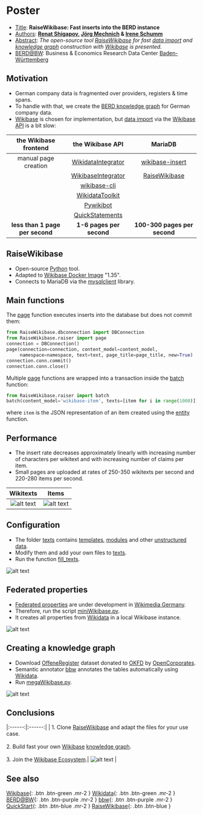 # Poster

* [Title](https://www.wikidata.org/wiki/Property:P1476): **RaiseWikibase: Fast inserts into the BERD instance**
* [Authors](https://www.wikidata.org/wiki/Property:P50): **[Renat Shigapov](https://github.com/shigapov), [Jörg Mechnich](https://github.com/jmechnich) & [Irene Schumm](https://github.com/libschumm)**
* [Abstract](https://schema.org/abstract): _The open-source tool [RaiseWikibase](https://github.com/UB-Mannheim/RaiseWikibase) for fast [data import](https://www.mediawiki.org/wiki/Wikibase/Importing) and [knowledge graph](https://en.wikipedia.org/wiki/Knowledge_graph) construction with [Wikibase](https://www.wikiba.se) is presented._
* [BERD@BW](https://www.berd-bw.de): Business & Economics Research Data Center [Baden-Württemberg](https://www.wikidata.org/wiki/Q985)

## Motivation

* German company data is fragmented over providers, registers & time spans.
* To handle with that, we create the [BERD knowledge graph](https://www.berd-bw.de/knowledge-graph) for German company data.
* [Wikibase](https://www.wikiba.se) is chosen for implementation, but [data import](https://www.mediawiki.org/wiki/Wikibase/Importing) via the [Wikibase API](https://www.wikidata.org/wiki/Q106877126) is a bit slow:

| the Wikibase frontend | the Wikibase API | MariaDB |
|:------:|:------:|:------:|
| manual page creation | [WikidataIntegrator](https://github.com/SuLab/WikidataIntegrator) | [wikibase-insert](https://github.com/jze/wikibase-insert) |
|        | [WikibaseIntegrator](https://github.com/LeMyst/WikibaseIntegrator) | [RaiseWikibase](https://github.com/UB-Mannheim/RaiseWikibase) |
|        | [wikibase-cli](https://github.com/maxlath/wikibase-cli) |  |
|        | [WikidataToolkit](https://github.com/Wikidata/Wikidata-Toolkit) |  |
|        | [Pywikibot](https://github.com/wikimedia/pywikibot) |  |
|        | [QuickStatements](https://github.com/magnusmanske/quickstatements) |  |
|**less than 1 page per second**| **1-6 pages per second** | **100-300 pages per second** |

## RaiseWikibase

* Open-source [Python](https://www.wikidata.org/wiki/Q28865) tool.
* Adapted to [Wikibase Docker Image](https://github.com/wmde/wikibase-docker) "1.35".
* Connects to MariaDB via the [mysqlclient](https://github.com/PyMySQL/mysqlclient) library.

## Main functions

The [page](https://github.com/UB-Mannheim/RaiseWikibase/blob/main/RaiseWikibase/raiser.py#L14-L80) function executes inserts into the database but does not commit them:
```python
from RaiseWikibase.dbconnection import DBConnection
from RaiseWikibase.raiser import page
connection = DBConnection()
page(connection=connection, content_model=content_model,
     namespace=namespace, text=text, page_title=page_title, new=True)
connection.conn.commit()
connection.conn.close()
```

Multiple [page](https://github.com/UB-Mannheim/RaiseWikibase/blob/main/RaiseWikibase/raiser.py#L14-L80) functions are wrapped into a transaction inside the [batch](https://github.com/UB-Mannheim/RaiseWikibase/blob/main/RaiseWikibase/raiser.py#L83-L110) function:
```python
from RaiseWikibase.raiser import batch
batch(content_model='wikibase-item', texts=[item for i in range(1000)])
```
where `item` is the JSON representation of an item created using the [entity](https://github.com/UB-Mannheim/RaiseWikibase/blob/main/RaiseWikibase/datamodel.py#L198-L225) function.

## Performance

* The insert rate decreases approximately linearly with increasing number of characters per wikitext and with increasing number of claims per item.
* Small pages are uploaded at rates of 250-350 wikitexts per second and 220-280 items per second.

| Wikitexts | Items |
|:------:|:------:|
| ![alt text](/assets/images/exp1.png) | ![alt text](/assets/images/exp2.png) |

## Configuration

* The folder [texts](https://github.com/UB-Mannheim/RaiseWikibase/tree/main/texts) contains [templates](https://www.wikidata.org/wiki/Q11266439), [modules](https://www.wikidata.org/wiki/Q15184295) and other [unstructured data](https://www.wikidata.org/wiki/Q1141900).
* Modify them and add your own files to [texts](https://github.com/UB-Mannheim/RaiseWikibase/tree/main/texts).
* Run the function [fill_texts](https://github.com/UB-Mannheim/RaiseWikibase/blob/main/miniWikibase.py#L108-L134).

![alt text](/assets/images/main_page.png)

## Federated properties

* [Federated properties](https://doc.wikimedia.org/Wikibase/master/php/md_docs_components_repo-federated-properties.html) are under development in [Wikimedia Germany](https://www.wikimedia.de).
* Therefore, run the script [miniWikibase.py](https://github.com/UB-Mannheim/RaiseWikibase/blob/main/miniWikibase.py).
* It creates all properties from [Wikidata](https://www.wikidata.org) in a local Wikibase instance.

![alt text](/assets/images/properties.png)

## Creating a knowledge graph

* Download [OffeneRegister](https://offeneregister.de) dataset donated to [OKFD](https://okfn.de) by [OpenCorporates](https://opencorporates.com).
* Semantic annotator [bbw](https://github.com/UB-Mannheim/bbw) annotates the tables automatically using [Wikidata](https://www.wikidata.org).
* Run [megaWikibase.py](https://github.com/UB-Mannheim/RaiseWikibase/blob/main/megaWikibase.py).

![alt text](/assets/images/item.png)

## Conclusions

|:------:|:------:|
| 1. Clone [RaiseWikibase](https://github.com/UB-Mannheim/RaiseWikibase) and adapt the files for your use case. <br/> <br/> 2. Build fast your own [Wikibase](https://www.wikiba.se) [knowledge graph](https://en.wikipedia.org/wiki/Knowledge_graph). <br/> <br/> 3. Join the [Wikibase Ecosystem](https://upload.wikimedia.org/wikipedia/commons/c/cc/Strategy_for_Wikibase_Ecosystem.pdf).| ![alt text](/assets/images/WikibaseEcosystem.png) |


## See also

[Wikibase](https://www.wikiba.se){: .btn .btn-green .mr-2 }
[Wikidata](https://www.wikidata.org){: .btn .btn-green .mr-2 }
[BERD@BW](https://www.berd-bw.de){: .btn .btn-purple .mr-2 }
[bbw](https://github.com/UB-Mannheim/bbw){: .btn .btn-purple .mr-2 }
[QuickStart](https://ub-mannheim.github.io/RaiseWikibase/quickstart/){: .btn .btn-blue .mr-2 }
[RaiseWikibase](https://github.com/UB-Mannheim/RaiseWikibase){: .btn .btn-blue }
